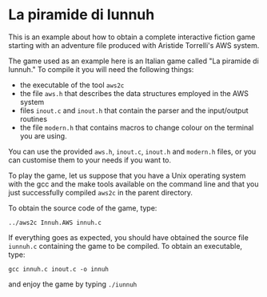 # La piramide di Iunnuh

This is an example about how to obtain a complete interactive fiction game
starting with an adventure file produced with Aristide Torrelli's AWS system.

The game used as an example here is an Italian game called "La piramide di 
Iunnuh." To compile it you will need the following things:

- the executable of the tool `aws2c`
- the file `aws.h` that describes the data structures employed in the AWS system
- files `inout.c` and `inout.h` that contain the parser and the input/output
routines
- the file `modern.h` that contains macros to change colour on the terminal you 
are using.

You can use the provided `aws.h`, `inout.c`, `inout.h` and `modern.h` files, 
or you can  customise them to your needs if you want to.

To play the game, let us suppose that you have a Unix operating system with the
gcc and the make tools available on the command line and that you just
successfully compiled `aws2c` in the parent directory.

To obtain the source code of the game, type: 

`../aws2c Innuh.AWS innuh.c`

If everything goes as expected, you should have obtained the source file
`iunnuh.c` containing the game to be compiled. To obtain an executable,
type:

`gcc innuh.c inout.c -o innuh`

and enjoy the game by typing `./iunnuh`